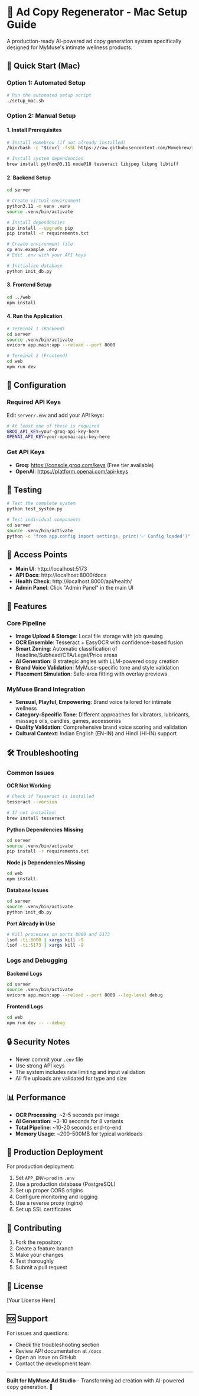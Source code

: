 # 🍎 Ad Copy Regenerator - Mac Setup Guide

A production-ready AI-powered ad copy generation system specifically designed for MyMuse's intimate wellness products.

## 🚀 Quick Start (Mac)

### Option 1: Automated Setup
```bash
# Run the automated setup script
./setup_mac.sh
```

### Option 2: Manual Setup

#### 1. Install Prerequisites
```bash
# Install Homebrew (if not already installed)
/bin/bash -c "$(curl -fsSL https://raw.githubusercontent.com/Homebrew/install/HEAD/install.sh)"

# Install system dependencies
brew install python@3.11 node@18 tesseract libjpeg libpng libtiff
```

#### 2. Backend Setup
```bash
cd server

# Create virtual environment
python3.11 -m venv .venv
source .venv/bin/activate

# Install dependencies
pip install --upgrade pip
pip install -r requirements.txt

# Create environment file
cp env.example .env
# Edit .env with your API keys

# Initialize database
python init_db.py
```

#### 3. Frontend Setup
```bash
cd ../web
npm install
```

#### 4. Run the Application
```bash
# Terminal 1 (Backend)
cd server
source .venv/bin/activate
uvicorn app.main:app --reload --port 8000

# Terminal 2 (Frontend)
cd web
npm run dev
```

## 🔧 Configuration

### Required API Keys
Edit `server/.env` and add your API keys:

```bash
# At least one of these is required
GROQ_API_KEY=your-groq-api-key-here
OPENAI_API_KEY=your-openai-api-key-here
```

### Get API Keys
- **Groq**: https://console.groq.com/keys (Free tier available)
- **OpenAI**: https://platform.openai.com/api-keys

## 🧪 Testing

```bash
# Test the complete system
python test_system.py

# Test individual components
cd server
source .venv/bin/activate
python -c "from app.config import settings; print('✅ Config loaded')"
```

## 📱 Access Points

- **Main UI**: http://localhost:5173
- **API Docs**: http://localhost:8000/docs
- **Health Check**: http://localhost:8000/api/health/
- **Admin Panel**: Click "Admin Panel" in the main UI

## 🎯 Features

### Core Pipeline
- **Image Upload & Storage**: Local file storage with job queuing
- **OCR Ensemble**: Tesseract + EasyOCR with confidence-based fusion
- **Smart Zoning**: Automatic classification of Headline/Subhead/CTA/Legal/Price areas
- **AI Generation**: 8 strategic angles with LLM-powered copy creation
- **Brand Voice Validation**: MyMuse-specific tone and style validation
- **Placement Simulation**: Safe-area fitting with overlay previews

### MyMuse Brand Integration
- **Sensual, Playful, Empowering**: Brand voice tailored for intimate wellness
- **Category-Specific Tone**: Different approaches for vibrators, lubricants, massage oils, candles, games, accessories
- **Quality Validation**: Comprehensive brand voice scoring and validation
- **Cultural Context**: Indian English (EN-IN) and Hindi (HI-IN) support

## 🛠️ Troubleshooting

### Common Issues

**OCR Not Working**
```bash
# Check if Tesseract is installed
tesseract --version

# If not installed:
brew install tesseract
```

**Python Dependencies Missing**
```bash
cd server
source .venv/bin/activate
pip install -r requirements.txt
```

**Node.js Dependencies Missing**
```bash
cd web
npm install
```

**Database Issues**
```bash
cd server
source .venv/bin/activate
python init_db.py
```

**Port Already in Use**
```bash
# Kill processes on ports 8000 and 5173
lsof -ti:8000 | xargs kill -9
lsof -ti:5173 | xargs kill -9
```

### Logs and Debugging

**Backend Logs**
```bash
cd server
source .venv/bin/activate
uvicorn app.main:app --reload --port 8000 --log-level debug
```

**Frontend Logs**
```bash
cd web
npm run dev -- --debug
```

## 🔒 Security Notes

- Never commit your `.env` file
- Use strong API keys
- The system includes rate limiting and input validation
- All file uploads are validated for type and size

## 📊 Performance

- **OCR Processing**: ~2-5 seconds per image
- **AI Generation**: ~3-10 seconds for 8 variants
- **Total Pipeline**: ~10-20 seconds end-to-end
- **Memory Usage**: ~200-500MB for typical workloads

## 🚀 Production Deployment

For production deployment:

1. Set `APP_ENV=prod` in `.env`
2. Use a production database (PostgreSQL)
3. Set up proper CORS origins
4. Configure monitoring and logging
5. Use a reverse proxy (nginx)
6. Set up SSL certificates

## 🤝 Contributing

1. Fork the repository
2. Create a feature branch
3. Make your changes
4. Test thoroughly
5. Submit a pull request

## 📄 License

[Your License Here]

## 🆘 Support

For issues and questions:
- Check the troubleshooting section
- Review API documentation at `/docs`
- Open an issue on GitHub
- Contact the development team

---

**Built for MyMuse Ad Studio** - Transforming ad creation with AI-powered copy generation. 🚀


